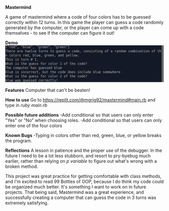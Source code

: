 **Mastermind**

A game of mastermind where a code of four colors has to be guessed correctly within 12 turns. In this game the player can guess a code randomly generated by the computer, or the player can come up with a code themselves - to see if the computer can figure it out!

**Demo**
![Mastermind Demo image](https://github.com/mgrigoriev8109/mastermind/blob/main/mastermind.png?raw=true)

**Features**
Computer that can't be beaten!

**How to use**
Go to https://replit.com/@mgrig92/mastermind#main.rb and type in *ruby main.rb*

**Possible future additions**
-Add conditional so that users can only enter "Yes" or "No" when choosing roles.
-Add conditional so that users can only enter one of the four colors

**Known Bugs**
-Typing in colors other than red, green, blue, or yellow breaks the program.

**Reflections**
A lesson in patience and the proper use of the debugger. In the future I need to be a lot less stubborn, and resort to pry-byebug much earlier, rather than relying on *p variable* to figure out what's wrong with a broken method. 

This project was great practice for getting comfortable with class methods, and I'm excited to read 99 Bottles of OOP, because I do think my code could be organized much better. It's something I want to work on in future projects. That being said, Mastermind was a great experience, and successfully creating a computer that can guess the code in 3 turns was extremely satisfying. 
